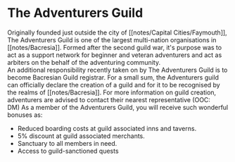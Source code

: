 # The Adventurers Guild 


Originally founded just outside the city of [[notes/Capital Cities/Faymouth]], The Adventurers Guild is one of the largest multi-nation organisations in [[notes/Bacresia]]. Formed after the second guild war, it's purpose was to act as a support network for beginner and veteran adventurers and act as arbiters on the behalf of the adventuring community.  
An additional responsibility recently taken on by The Adventurers Guild is to become Bacresian Guild registrar. For a small sum, the Adventurers guild can officially declare the creation of a guild and for it to be recognised by the realms of [[notes/Bacresia]]. For more information on guild creation, adventurers are advised to contact their nearest representative (OOC: DM) As a member of the Adventurers Guild, you will receive such wonderful bonuses as:

-   Reduced boarding costs at guild associated inns and taverns.
-   5% discount at guild associated merchants.
-   Sanctuary to all members in need.
-   Access to guild-sanctioned quests

